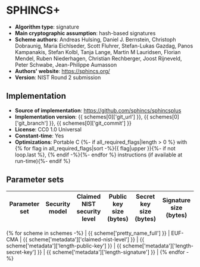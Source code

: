 SPHINCS+
========

- **Algorithm type**: signature
- **Main cryptographic assumption**: hash-based signatures
- **Scheme authors**: Andreas Hulsing, Daniel J. Bernstein, Christoph Dobraunig, Maria Eichlseder, Scott Fluhrer, Stefan-Lukas Gazdag, Panos Kampanakis, Stefan Kolbl, Tanja Lange, Martin M Lauridsen, Florian Mendel, Ruben Niederhagen, Christian Rechberger, Joost Rijneveld, Peter Schwabe, Jean-Philippe Aumasson
- **Authors' website**: https://sphincs.org/
- **Version**: NIST Round 2 submission

Implementation
--------------

- **Source of implementation**: https://github.com/sphincs/sphincsplus
- **Implementation version**: {{ schemes[0]['git_url'] }}, {{ schemes[0]['git_branch'] }}, {{ schemes[0]['git_commit'] }}
- **License**: CC0 1.0 Universal
- **Constant-time**: Yes
- **Optimizations**: Portable C {%- if all_required_flags|length > 0 %} with {% for flag in all_required_flags|sort -%}{{ flag|upper }}{%- if not loop.last %}, {% endif -%}{%- endfor %} instructions (if available at run-time){%- endif %}

Parameter sets
--------------

| Parameter set       | Security model | Claimed NIST security level | Public key size (bytes) | Secret key size (bytes) | Signature size (bytes) |
|---------------------|----------------|-----------------------------|-------------------------|-------------------------|------------------------|
{% for scheme in schemes -%}
| {{ scheme['pretty_name_full'] }} | EUF-CMA | {{ scheme['metadata']['claimed-nist-level'] }} | {{ scheme['metadata']['length-public-key'] }} | {{ scheme['metadata']['length-secret-key'] }} | {{ scheme['metadata']['length-signature'] }} |
{% endfor -%}
